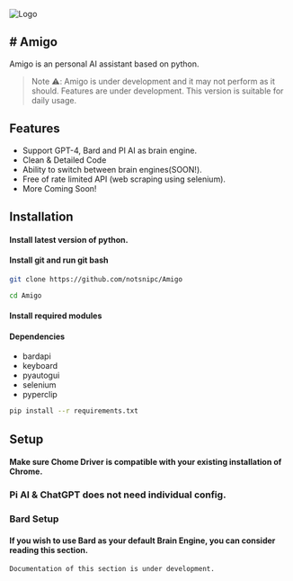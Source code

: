 ![Logo](https://gcdnb.pbrd.co/images/Z1OguR6qutyb.png?o=1)



## # **Amigo**
Amigo is an personal AI assistant based on python.
> Note ⚠️: Amigo is under development and it may not perform as it should. Features are under development. This version is suitable for daily usage.
## Features

- Support GPT-4, Bard and PI AI as brain engine.
- Clean & Detailed Code
- Ability to switch between brain engines(SOON!).
- Free of rate limited API (web scraping using selenium).
- More Coming Soon!

## Installation

#### Install latest version of python.



####  Install git and run git bash
```bash
git clone https://github.com/notsnipc/Amigo
```

```bash
cd Amigo
```


#### Install required modules


#### Dependencies
- bardapi
- keyboard
- pyautogui
- selenium
- pyperclip

```bash
pip install --r requirements.txt
```




    
## Setup

#### Make sure Chome Driver is compatible with your existing installation of Chrome.

### Pi AI & ChatGPT does not need individual config.

### Bard Setup

#### If you wish to use Bard as your default Brain Engine, you can consider reading this section.

```bash
Documentation of this section is under development.
```

